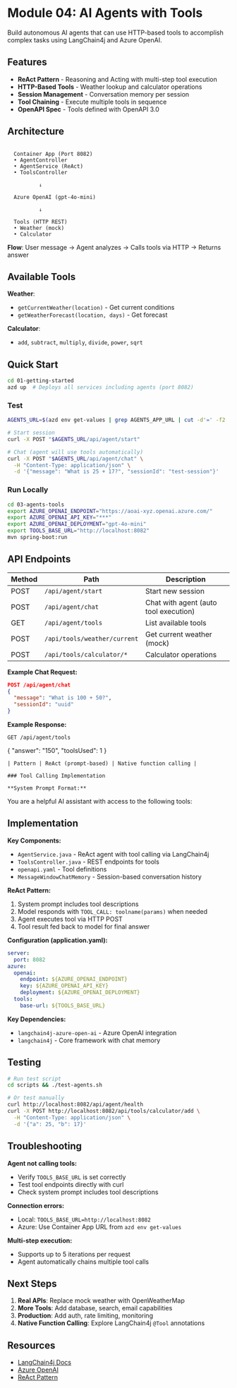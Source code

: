 # Module 04: AI Agents with Tools

Build autonomous AI agents that can use HTTP-based tools to accomplish complex tasks using LangChain4j and Azure OpenAI.

## Features

- **ReAct Pattern** - Reasoning and Acting with multi-step tool execution
- **HTTP-Based Tools** - Weather lookup and calculator operations
- **Session Management** - Conversation memory per session
- **Tool Chaining** - Execute multiple tools in sequence
- **OpenAPI Spec** - Tools defined with OpenAPI 3.0

## Architecture

```

  Container App (Port 8082)      
  • AgentController             
  • AgentService (ReAct)        
  • ToolsController             

          ↓

  Azure OpenAI (gpt-4o-mini)     

          ↓

  Tools (HTTP REST)              
  • Weather (mock)               
  • Calculator                   

```

**Flow**: User message → Agent analyzes → Calls tools via HTTP → Returns answer

## Available Tools

**Weather**:
- `getCurrentWeather(location)` - Get current conditions
- `getWeatherForecast(location, days)` - Get forecast

**Calculator**:
- `add`, `subtract`, `multiply`, `divide`, `power`, `sqrt`

## Quick Start

```bash
cd 01-getting-started
azd up  # Deploys all services including agents (port 8082)
```

### Test

```bash
AGENTS_URL=$(azd env get-values | grep AGENTS_APP_URL | cut -d'=' -f2 | tr -d '"')

# Start session
curl -X POST "$AGENTS_URL/api/agent/start"

# Chat (agent will use tools automatically)
curl -X POST "$AGENTS_URL/api/agent/chat" \
  -H "Content-Type: application/json" \
  -d '{"message": "What is 25 + 17?", "sessionId": "test-session"}'
```

### Run Locally

```bash
cd 03-agents-tools
export AZURE_OPENAI_ENDPOINT="https://aoai-xyz.openai.azure.com/"
export AZURE_OPENAI_API_KEY="***"
export AZURE_OPENAI_DEPLOYMENT="gpt-4o-mini"
export TOOLS_BASE_URL="http://localhost:8082"
mvn spring-boot:run
```


## API Endpoints

| Method | Path | Description |
|--------|------|-------------|
| POST | `/api/agent/start` | Start new session |
| POST | `/api/agent/chat` | Chat with agent (auto tool execution) |
| GET | `/api/agent/tools` | List available tools |
| POST | `/api/tools/weather/current` | Get current weather (mock) |
| POST | `/api/tools/calculator/*` | Calculator operations |

**Example Chat Request:**
```json
POST /api/agent/chat
{
  "message": "What is 100 + 50?",
  "sessionId": "uuid"
}
```

**Example Response:**
```http
GET /api/agent/tools
```
{ "answer": "150", "toolsUsed": 1 }
```
| Pattern | ReAct (prompt-based) | Native function calling |

### Tool Calling Implementation

**System Prompt Format:**
```
You are a helpful AI assistant with access to the following tools:

## Implementation

**Key Components:**
- `AgentService.java` - ReAct agent with tool calling via LangChain4j
- `ToolsController.java` - REST endpoints for tools
- `openapi.yaml` - Tool definitions
- `MessageWindowChatMemory` - Session-based conversation history

**ReAct Pattern:**
1. System prompt includes tool descriptions
2. Model responds with `TOOL_CALL: toolname(params)` when needed
3. Agent executes tool via HTTP POST
4. Tool result fed back to model for final answer

**Configuration (application.yaml):**
```yaml
server:
  port: 8082
azure:
  openai:
    endpoint: ${AZURE_OPENAI_ENDPOINT}
    key: ${AZURE_OPENAI_API_KEY}
    deployment: ${AZURE_OPENAI_DEPLOYMENT}
  tools:
    base-url: ${TOOLS_BASE_URL}
```

**Key Dependencies:**
- `langchain4j-azure-open-ai` - Azure OpenAI integration
- `langchain4j` - Core framework with chat memory

## Testing

```bash
# Run test script
cd scripts && ./test-agents.sh

# Or test manually
curl http://localhost:8082/api/agent/health
curl -X POST http://localhost:8082/api/tools/calculator/add \
  -H "Content-Type: application/json" \
  -d '{"a": 25, "b": 17}'
```

## Troubleshooting

**Agent not calling tools:**
- Verify `TOOLS_BASE_URL` is set correctly
- Test tool endpoints directly with curl
- Check system prompt includes tool descriptions

**Connection errors:**
- Local: `TOOLS_BASE_URL=http://localhost:8082`
- Azure: Use Container App URL from `azd env get-values`

**Multi-step execution:**
- Supports up to 5 iterations per request
- Agent automatically chains multiple tool calls

## Next Steps

1. **Real APIs**: Replace mock weather with OpenWeatherMap
2. **More Tools**: Add database, search, email capabilities
3. **Production**: Add auth, rate limiting, monitoring
4. **Native Function Calling**: Explore LangChain4j `@Tool` annotations

## Resources

- [LangChain4j Docs](https://docs.langchain4j.dev/)
- [Azure OpenAI](https://learn.microsoft.com/azure/ai-services/openai/)
- [ReAct Pattern](https://arxiv.org/abs/2210.03629)